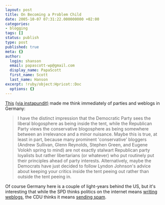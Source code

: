 ```yaml
---
layout: post
title: On Becoming a Problem Child
date: 2005-10-07 07:31:22.000000000 +02:00
categories:
- blogging
tags: []
status: publish
type: post
published: true
meta: {}
author:
  login: shanson
  email: papascott-wp@gmail.com
  display_name: PapaScott
  first_name: Scott
  last_name: Hanson
excerpt: !ruby/object:Hpricot::Doc
  options: {}
---
```

<p><a href="http://www.professorbainbridge.com/2005/10/on_becoming_a_p.html" title="ProfessorBainbridge.com: On Becoming a Problem Child">This</a> <a href="http://instapundit.com/archives/026033.php">(via instapundit)</a> made me think immediately of parties and weblogs in Germany:</p>
<blockquote><p>I have the distinct impression that the Democratic Party sees the liberal blogosphere as being inside the tent, while the Republican Party views the conservative blogosphere as being somewhere between an irrelevance and a minor nuisance. Maybe this is true, at least in part, because many prominent 'conservative' bloggers (Andrew Sullivan, Glenn Reynolds, Stephen Green, and Eugene Volokh spring to mind) are not exactly stalwart Republican party loyalists but rather libertarians (or whatever) who put routinely put their principles ahead of party interests. Alternatively, maybe the Democrats have just decided to follow Lyndon Johnson's advice about keeping your critics inside the tent peeing out rather than outside the tent peeing in.</p></blockquote>
<p>Of course Germany here is a couple of light-years behind the US, but it's interesting that while the SPD thinks politics on the internet means <a href="http://www.roteblogs.de/">writing weblogs</a>, the CDU thinks it means <a href="http://www.netzeitung.de/internet/358197.html">sending spam</a>.</p>

